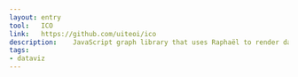 ```yaml
---
layout: entry
tool:	ICO
link:	https://github.com/uiteoi/ico
description:	JavaScript graph library that uses Raphaël to render dataviz
tags:
- dataviz	
---
```

